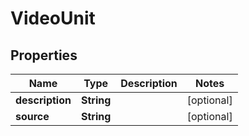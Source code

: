 

# VideoUnit


## Properties

| Name | Type | Description | Notes |
|------------ | ------------- | ------------- | -------------|
|**description** | **String** |  |  [optional] |
|**source** | **String** |  |  [optional] |



